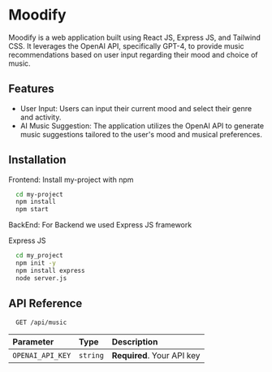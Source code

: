 
# Moodify

Moodify is a web application built using React JS, Express JS, and Tailwind CSS. It leverages the OpenAI API, specifically GPT-4, to provide music recommendations based on user input regarding their mood and choice of music.


## Features

- User Input: Users can input their current mood and select their genre and activity.
- AI Music Suggestion: The application utilizes the OpenAI API to generate music suggestions tailored to the user's mood and musical preferences.



## Installation
Frontend:
Install my-project with npm

```bash
  cd my-project
  npm install 
  npm start
```

BackEnd:
For Backend we used Express JS framework 

Express JS
```bash
  cd my_project
  npm init -y
  npm install express
  node server.js
```


## API Reference

```http
  GET /api/music
```

| Parameter | Type     | Description                |
| :-------- | :------- | :------------------------- |
| `OPENAI_API_KEY` | `string` | **Required**. Your API key |






